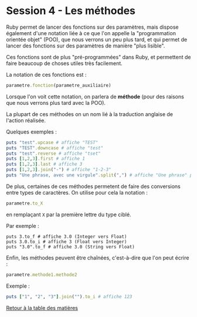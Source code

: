 # Session 4 - Les méthodes

Ruby permet de lancer des fonctions sur des paramètres, mais dispose également d'une notation liée à ce que l'on appelle la "programmation orientée objet" (POO), que nous verrons un peu plus tard, et qui permet de lancer des fonctions sur des paramètres de manière "plus lisible".

Ces fonctions sont de plus "pré-programmées" dans Ruby, et permettent de faire beaucoup de choses utiles très facilement.

La notation de ces fonctions est :

```ruby
parametre.fonction(parametre_auxiliaire)
```

Lorsque l'on voit cette notation, on parlera de **méthode** (pour des raisons que nous verrons plus tard avec la POO).

La plupart de ces méthodes on un nom lié à la traduction anglaise de l'action réalisée.

Quelques exemples :

```ruby
puts "test".upcase # affiche "TEST"
puts "TEST".downcase # affiche "test"
puts "test".reverse # affiche "tset"
puts [1,2,3].first # affiche 1
puts [1,2,3].last # affiche 3
puts [1,2,3].join("-") # affiche "1-2-3"
puts "Une phrase, avec une virgule".split(",") # affiche "Une phrase" puis " avec une virgule"
```

De plus, certaines de ces méthodes permetent de faire des conversions entre types de caractères. On utilise pour cela la notation :

```ruby
parametre.to_X
```

en remplaçant `X` par la première lettre du type ciblé.

Par exemple :

```
puts 3.to_f # affiche 3.0 (Integer vers Float)
puts 3.0.to_i # affiche 3 (Float vers Integer)
puts "3.0".to_f # affiche 3.0 (String vers Float)
```

Enfin, les méthodes peuvent être chaînées, c'est-à-dire que l'on peut écrire :

```ruby
parametre.methode1.methode2
```

Exemple :

```ruby
puts ["1", "2", "3"].join("").to_i # affiche 123
```

[Retour à la table des matières](../../../)